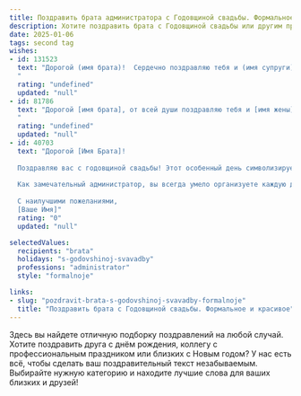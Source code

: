 ```yaml
---
title: Поздравить брата администратора с Годовщиной свадьбы. Формальное и красивое
description: Хотите поздравить брата с Годовщиной свадьбы или другим праздником? Наш ИИ создаст незабываемое поздравление, а вы обязательно выделитесь среди других.  
date: 2025-01-06
tags: second tag
wishes:
- id: 131523
  text: "Дорогой (имя брата)!  Сердечно поздравляю тебя и (имя супруги) с годовщиной свадьбы! Желаю вам, как профессионалам в управлении (если уместно, можно уточнить сферу администрирования),  так же успешно и гармонично управлять вашим семейным счастьем, сохраняя любовь, взаимопонимание и крепкие узы на долгие годы. Пусть ваш дом всегда будет полон радости, тепла и уюта. Счастья вам!
  "
  rating: "undefined"
  updated: "null"
- id: 81786
  text: "Дорогой [имя брата], от всей души поздравляю тебя и [имя жены] с годовщиной свадьбы! Желаю вам обоим долгих лет счастья, любви и взаимопонимания. Пусть ваша семейная жизнь всегда будет наполнена радостью, теплом и уютом. Пусть ваша любовь, как крепкое вино, со временем становится только крепче и вкуснее. С праздником!
  "
  rating: "undefined"
  updated: "null"
- id: 40703
  text: "Дорогой [Имя Брата]!
  
  Поздравляю вас с годовщиной свадьбы! Этот особенный день символизирует не только вашу любовь и поддержку друг друга, но и годы, наполненные счастливыми моментами, совместными мечтами и достижениями.
  
  Как замечательный администратор, вы всегда умело организуете каждую деталь вашей жизни, и я уверен, что вы продолжите строить крепкую и гармоничную семью. Пусть каждый новый день приносит вам вдохновение и радость, а совместный путь будет лишь насыщен светлыми событиями и теплотой.
  
  С наилучшими пожеланиями,
  [Ваше Имя]"
  rating: "0"
  updated: "null"

selectedValues:
  recipients: "brata"
  holidays: "s-godovshinoj-svavadby"
  professions: "administrator"
  style: "formalnoje"

links:
- slug: "pozdravit-brata-s-godovshinoj-svavadby-formalnoje"
  title: "Поздравить брата с Годовщиной свадьбы. Формальное и красивое"
---
```


Здесь вы найдете отличную подборку поздравлений на любой случай. 
Хотите поздравить друга с днём рождения, коллегу с профессиональным праздником или близких с Новым годом? У нас есть всё, чтобы сделать ваш поздравительный текст незабываемым. Выбирайте нужную категорию и находите лучшие слова для ваших близких и друзей!

